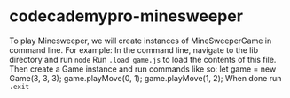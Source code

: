 # codecademypro-minesweeper

To play Minesweeper, we will create instances of MineSweeperGame in command line.
For example:
In the command line, navigate to the lib directory and run `node`
Run `.load game.js` to load the contents of this file.
Then create a Game instance and run commands like so:
let game = new Game(3, 3, 3);
game.playMove(0, 1);
game.playMove(1, 2);
When done run `.exit`